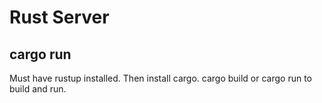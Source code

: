 # Rust Server

## cargo run

Must have rustup installed. Then install cargo. cargo build or cargo run to build and run.